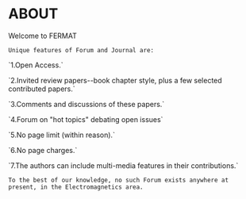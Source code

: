 # ABOUT

Welcome to FERMAT

`Unique features of Forum and Journal are:`

<p>`1.Open Access.`</p>
<p>`2.Invited review papers--book chapter style, plus a few selected contributed papers.`</p>
<p>`3.Comments and discussions of these papers.`</p>
<p>`4.Forum on "hot topics" debating open issues`</p>
<p>`5.No page limit (within reason).`</p>
<p>`6.No page charges.`</P>
<p>`7.The authors can include multi-media features in their contributions.`</p>

`To the best of our knowledge, no such Forum exists anywhere at present, in the Electromagnetics area.`
